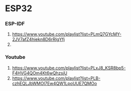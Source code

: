 # ESP32

### ESP-IDF
1. https://www.youtube.com/playlist?list=PLmQ7GYcMY-2JV7afZ4hiekn8D6rRIgYfj
2. 

### Youtube
1. https://www.youtube.com/playlist?list=PLxJ8_KSR8bp5-F4HVG4QOm4Kt6wQhzsjU
2. https://www.youtube.com/playlist?list=PLB-czhEQLJbWMOl7Ew4QW1LpoUUE7QMOo
